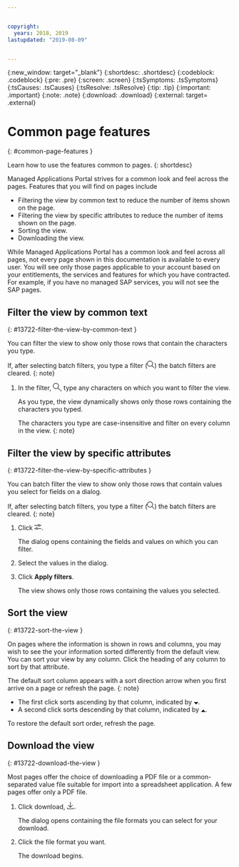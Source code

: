 ```yaml
---


copyright:
  years: 2018, 2019
lastupdated: "2019-08-09"


---
```


{:new_window: target="_blank"} 
{:shortdesc: .shortdesc} 
{:codeblock: .codeblock} 
{:pre: .pre} 
{:screen: .screen} 
{:tsSymptoms: .tsSymptoms} 
{:tsCauses: .tsCauses} 
{:tsResolve: .tsResolve} 
{:tip: .tip} 
{:important: .important} 
{:note: .note} 
{:download: .download} 
{:external: target= .external} 

# Common page features
{: #common-page-features } 

Learn how to use the features common to pages.
{: shortdesc} 

Managed Applications Portal strives for a common look and feel across
the pages. Features that you will find on pages include

  - Filtering the view by common text to reduce the number of items
    shown on the page.
  - Filtering the view by specific attributes to reduce the number of
    items shown on the page.
  - Sorting the view.
  - Downloading the view.

While Managed Applications Portal has a common look and feel across all
pages, not every page shown in this documentation is available to every
user. You will see only those pages applicable to your account based on
your entitlements, the services and features for which you have
contracted. For example, if you have no managed SAP services, you will
not see the SAP pages.

## Filter the view by common text
{: #13722-filter-the-view-by-common-text } 

You can filter the view to show only those rows that contain the
characters you type.

If, after selecting batch filters, you type a filter (<svg
aria-label="search magnifier" alt="search magnifier" fill-rule="evenodd"
height="16" role="img" viewBox="0 0 16 16" width="16" alt="Filter
By">View your applicationsFilter By</title><path d="M6.5 12a5.5 5.5
0 1 0 0-11 5.5 5.5 0 0 0 0 11zm4.936-1.27l4.563
4.557-.707.708-4.563-4.558a6.5 6.5 0 1 1 .707-.707z"/></svg>) the
batch filters are cleared.
{: note} 

1.  In the filter, <svg aria-label="search magnifier" alt="search
    magnifier" fill-rule="evenodd" height="16" role="img" viewBox="0 0
    16 16" width="16" alt="Filter By">View your applicationsFilter
    By</title><path d="M6.5 12a5.5 5.5 0 1 0 0-11 5.5 5.5 0 0 0 0
    11zm4.936-1.27l4.563 4.557-.707.708-4.563-4.558a6.5 6.5 0 1 1
    .707-.707z"/></svg>, type any characters on which you want to
    filter the view.
    
    As you type, the view dynamically shows only those rows containing
    the characters you typed.
    
    The characters you type are case-insensitive and filter
    on every column in the view.
    {: note} 

## Filter the view by specific attributes
{: #13722-filter-the-view-by-specific-attributes } 

You can batch filter the view to show only those rows that contain
values you select for fields on a dialog.

If, after selecting batch filters, you type a filter (<svg
aria-label="search magnifier" alt="search magnifier" fill-rule="evenodd"
height="16" role="img" viewBox="0 0 16 16" width="16" alt="Filter
By">View your applicationsFilter By</title><path d="M6.5 12a5.5 5.5
0 1 0 0-11 5.5 5.5 0 0 0 0 11zm4.936-1.27l4.563
4.557-.707.708-4.563-4.558a6.5 6.5 0 1 1 .707-.707z"/></svg>) the
batch filters are cleared.
{: note} 

1.  Click <svg aria-label="filter sliders" alt="filter sliders"
    height="14" viewBox="0 0 16 12" width="16"><g
    fill-rule="nonzero"><path d="M8.05 2a2.5 2.5 0 0 1 4.9
    0H16v1h-3.05a2.5 2.5 0 0 1-4.9 0H0V2h8.05zm2.45 2a1.5 1.5 0 1 0 0-3
    1.5 1.5 0 0 0 0 3zM3.05 9a2.5 2.5 0 0 1 4.9 0H16v1H7.95a2.5 2.5 0 0
    1-4.9 0H0V9h3.05zm2.45 2a1.5 1.5 0 1 0 0-3 1.5 1.5 0 0 0 0
    3z"/></g></svg>.
    
    The dialog opens containing the fields and values on which you can
    filter.

2.  Select the values in the dialog.

3.  Click **Apply filters**.
    
    The view shows only those rows containing the values you selected.

## Sort the view
{: #13722-sort-the-view } 

On pages where the information is shown in rows and columns, you may
wish to see the your information sorted differently from the default
view. You can sort your view by any column. Click the heading of any
column to sort by that attribute.

The default sort column appears with a sort direction arrow
when you first arrive on a page or refresh the page.
{: note} 

  - The first click sorts ascending by that column, indicated by <svg
    aria-label="open list of options" alt="open list of options"
    fill-rule="evenodd" height="5" role="img" viewBox="0 0 10 5"
    width="10"><title>open list of options</title><path d="M0 0l5
    4.998L10 0z"></path></svg>.
  - A second click sorts descending by that column, indicated by <svg
    aria-label="close list of options" alt="close list of options"
    style="transform: rotate(180deg);" fill-rule="evenodd" height="5"
    role="img" viewBox="0 0 10 5" width="10"><title>open list of
    options</title><path d="M0 0l5 4.998L10 0z"></path></svg>.

To restore the default sort order, refresh the page.

## Download the view
{: #13722-download-the-view } 

Most pages offer the choice of downloading a PDF file or a
common-separated value file suitable for import into a spreadsheet
application. A few pages offer only a PDF file.

1.  Click download, <svg alt="Download" aria-label="Download"
    fill-rule="evenodd" height="16" name="download" role="img"
    viewBox="0 0 14 16" width="16"><title>Download</title><path
    d="M7.506 11.03l4.137-4.376.727.687-5.363 5.672-5.367-5.67.726-.687
    4.14 4.374V0h1v11.03z"/><path d="M13 15v-2h1v2a1 1 0 0 1-1 1H1a1 1
    0 0 1-1-1v-2h1v2h12z"/></svg>.
    
    The dialog opens containing the file formats you can select for your
    download.

2.  Click the file format you want.
    
    The download begins.
